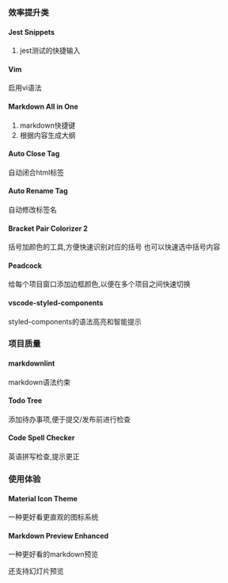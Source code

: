 ### 效率提升类

#### Jest Snippets

1. jest测试的快捷输入

#### Vim

启用vi语法

#### Markdown All in One

1. markdown快捷键
2. 根据内容生成大纲

#### Auto Close Tag

自动闭合html标签

#### Auto Rename Tag

自动修改标签名

#### Bracket Pair Colorizer 2

括号加颜色的工具,方便快速识别对应的括号
也可以快速选中括号内容

#### Peadcock

给每个项目窗口添加边框颜色,以便在多个项目之间快速切换

#### vscode-styled-components

styled-components的语法高亮和智能提示

### 项目质量

#### markdownlint

markdown语法约束

#### Todo Tree

添加待办事项,便于提交/发布前进行检查

#### Code Spell Checker

英语拼写检查,提示更正



### 使用体验

#### Material Icon Theme

一种更好看更直观的图标系统

#### Markdown Preview Enhanced

一种更好看的markdown预览

还支持幻灯片预览



